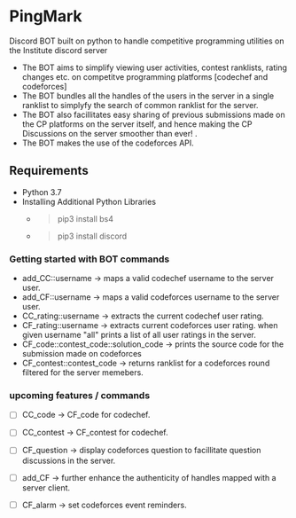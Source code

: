 # PingMark
Discord BOT built on python to handle competitive programming utilities on the Institute discord server 
- The BOT aims to simplify viewing user activities, contest ranklists, rating changes etc. on competitve programming platforms [codechef and codeforces]
- The BOT bundles all the handles of the users in the server in a single ranklist to simplyfy the search of common ranklist for the server.
- The BOT also facillitates easy sharing of previous submissions made on the CP platforms on the server itself, and hence making the CP Discussions on the server smoother than ever! .
- The BOT makes the use of the codeforces API.

## Requirements

- Python 3.7
- Installing Additional Python Libraries
	-	> pip3 install bs4
	-	> pip3 install discord

### Getting started with BOT commands
 - add_CC::username -> maps a valid codechef username to the server user.
 - add_CF::username -> maps a valid codeforces username to the server user.
 - CC_rating::username -> extracts the current codechef user rating.
 - CF_rating::username -> extracts current codeforces user rating. when given username "all" prints a list of all user ratings in the server.
 - CF_code::contest_code::solution_code -> prints the source code for the submission made on codeforces
 - CF_contest::contest_code -> returns ranklist for a codeforces round filtered for the server memebers.

### upcoming features / commands
 - [ ] CC_code -> CF_code for codechef.
 - [ ] CC_contest -> CF_contest for codechef.
 - [ ] CF_question -> display codeforces question to facillitate question discussions in the server.
 - [ ] add_CF -> further enhance the authenticity of handles mapped with a server client.
 - [ ] CF_alarm -> set codeforces event reminders.




